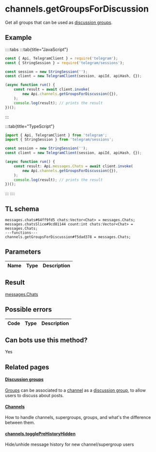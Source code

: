 # channels.getGroupsForDiscussion

Get all groups that can be used as [discussion groups](https://core.telegram.org/api/discussion).

## Example

::::tabs
:::tab{title="JavaScript"}

```js
const { Api, TelegramClient } = require('telegram');
const { StringSession } = require('telegram/sessions');

const session = new StringSession('');
const client = new TelegramClient(session, apiId, apiHash, {});

(async function run() {
    const result = await client.invoke(
        new Api.channels.getGroupsForDiscussion({}),
    );
    console.log(result); // prints the result
})();
```

:::

:::tab{title="TypeScript"}

```ts
import { Api, TelegramClient } from 'telegram';
import { StringSession } from 'telegram/sessions';

const session = new StringSession('');
const client = new TelegramClient(session, apiId, apiHash, {});

(async function run() {
    const result: Api.messages.Chats = await client.invoke(
        new Api.channels.getGroupsForDiscussion({}),
    );
    console.log(result); // prints the result
})();
```

:::
::::

## TL schema

```
messages.chats#64ff9fd5 chats:Vector<Chat> = messages.Chats;
messages.chatsSlice#9cd81144 count:int chats:Vector<Chat> = messages.Chats;
---functions---
channels.getGroupsForDiscussion#f5dad378 = messages.Chats;
```

## Parameters

| Name | Type | Description |
| :--: | ---- | ----------- |

## Result

[messages.Chats](https://core.telegram.org/type/messages.Chats)

## Possible errors

| Code | Type | Description |
| :--: | ---- | ----------- |

## Can bots use this method?

Yes

## Related pages

#### [Discussion groups](https://core.telegram.org/api/discussion)

[Groups](https://core.telegram.org/api/channel) can be associated to a [channel](https://core.telegram.org/api/channel) as a [discussion group](https://telegram.org/blog/privacy-discussions-web-bots), to allow users to discuss about posts.

#### [Channels](https://core.telegram.org/api/channel)

How to handle channels, supergroups, groups, and what's the difference between them.

#### [channels.togglePreHistoryHidden](https://core.telegram.org/method/channels.togglePreHistoryHidden)

Hide/unhide message history for new channel/supergroup users
